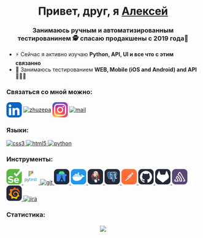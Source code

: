 <h1 align="center">Привет, друг, я <a href="https://daniilshat.ru/" target="_blank">Алексей</a> </h1>
<h3 align="center"> Занимаюсь ручным и автоматизированным тестированинем 🕵️ спасаю продакшены с 2019 года🚀</h3>

- ⚡ Сейчас я активно изучаю **Python, API, UI и все что с этим связанно**
- 🐞 Занимаюсь тестированием **WEB, Mobile (iOS and Android) and API 👨🏽‍💻**

### Связаться со мной можно:
<p align="left">
<a href="https://www.linkedin.com/in/princeaa/" target="blank"><img align="center" src="https://raw.githubusercontent.com/tandpfun/skill-icons/main/icons/LinkedIn.svg" alt="linkdin" height="40" width="40" /></a>
<a href="https://t.me/zhuzepa" target="blank"><img align="center" src="https://raw.githubusercontent.com/daniilshat/daniilshat/2d7eafe5250314b3d422c86b35de062e0f1f5178/icons/Telegram.svg" alt="zhuzepa" height="40" width="40" /></a>
<a href="https://www.instagram.com/lesha_bibo/" target="blank"><img align="center" src="https://raw.githubusercontent.com/tandpfun/skill-icons/main/icons/Instagram.svg" alt="lesha_bibo" height="40" width="40" /></a>
<a href="mailto:zhuzepa@yadnex.ru" target="blank"><img align="center" src="https://img.icons8.com/keek/400/experimental-new-post-keek.png" alt="mail" height="70" width="40" /></a>
</p>

### Языки:
<p align="left"> 
<a href="https://www.w3schools.com/css/" target="_blank" rel="noreferrer"> <img src="https://raw.githubusercontent.com/daniilshat/daniilshat/2d7eafe5250314b3d422c86b35de062e0f1f5178/icons/CSS3.svg" alt="css3" width="40" height="40"/> </a> 
<a href="https://www.w3.org/html/" target="_blank" rel="noreferrer"> <img src="https://raw.githubusercontent.com/daniilshat/daniilshat/2d7eafe5250314b3d422c86b35de062e0f1f5178/icons/HTML5.svg" alt="html5" width="40" height="40"/> </a> 
<a href="https://www.python.org" target="_blank" rel="noreferrer"> <img src="https://raw.githubusercontent.com/daniilshat/daniilshat/2d7eafe5250314b3d422c86b35de062e0f1f5178/icons/python.svg" alt="python" width="40" height="40"/> </a> 
</p>

### Инструменты:
<p align="left"> 
<a href="https://www.selenium.dev/selenium-ide/" target="_blank" rel="noreferrer"> <img src="https://raw.githubusercontent.com/tandpfun/skill-icons/main/icons/Selenium.svg" alt="selenium" width="40" height="40"/> </a> 
<a href="https://docs.pytest.org/en/7.4.x/" target="_blank" rel="noreferrer"> <img src="https://raw.githubusercontent.com/devicons/devicon/master/icons/pytest/pytest-original-wordmark.svg" alt="pytest" width="40" height="40"/> </a> 
<a href="https://git-scm.com/" target="_blank" rel="noreferrer"> <img src="https://raw.githubusercontent.com/daniilshat/daniilshat/2d7eafe5250314b3d422c86b35de062e0f1f5178/icons/git.svg" alt="git" width="40" height="40"/> </a> 
<a href="https://developer.android.com/studio" target="_blank" rel="noreferrer"> <img src="https://raw.githubusercontent.com/tandpfun/skill-icons/main/icons/AndroidStudio-Dark.svg" alt="android studio" width="40" height="40"/> </a> 
<a href="https://www.docker.com/" target="_blank" rel="noreferrer"> <img src="https://raw.githubusercontent.com/tandpfun/skill-icons/main/icons/Docker.svg" alt="docker" width="40" height="40"/> </a> 
<a href="https://www.jenkins.io/" target="_blank" rel="noreferrer"> <img src="https://raw.githubusercontent.com/tandpfun/skill-icons/main/icons/Jenkins-Dark.svg" alt="jenkins" width="40" height="40"/> </a> 
<a href="https://www.postgresql.org/" target="_blank" rel="noreferrer"> <img src="https://raw.githubusercontent.com/tandpfun/skill-icons/main/icons/PostgreSQL-Dark.svg" alt="PostgreSQL" width="40" height="40"/> </a> 
<a href="https://www.postman.com/" target="_blank" rel="noreferrer"> <img src="https://raw.githubusercontent.com/tandpfun/skill-icons/main/icons/Postman.svg" alt="postman" width="40" height="40"/> </a> 
<a href="https://github.com/" target="_blank" rel="noreferrer"> <img src="https://raw.githubusercontent.com/tandpfun/skill-icons/main/icons/Github-Dark.svg" alt="github" width="40" height="40"/> </a> 
<a href="https://about.gitlab.com/" target="_blank" rel="noreferrer"> <img src="https://raw.githubusercontent.com/tandpfun/skill-icons/main/icons/GitLab-Dark.svg" alt="github" width="40" height="40"/> </a> 
<a href="https://sentry.io/welcome/" target="_blank" rel="noreferrer"> <img src="https://raw.githubusercontent.com/tandpfun/skill-icons/main/icons/Sentry.svg" alt="sentry" width="40" height="40"/> </a> 
<a href="https://grafana.com/" target="_blank" rel="noreferrer"> <img src="https://raw.githubusercontent.com/tandpfun/skill-icons/main/icons/Grafana-Dark.svg" alt="grafana" width="40" height="40"/> </a> 
<a href="https://www.atlassian.com/ru/software/jira" target="_blank" rel="noreferrer"> <img src="https://cdn.jsdelivr.net/gh/devicons/devicon/icons/jira/jira-original.svg" alt="jira" width="40" height="40"/> </a> 
</p>

### Статистика:
<div align="center"><img src="https://github-readme-stats.vercel.app/api?username=zhuzepa&show_icons=true&count_private=true&hide_border=true" align="center" /></div>  

<br/>  
